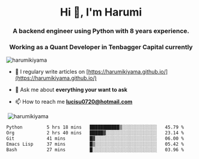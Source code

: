<h1 align="center">Hi 👋, I'm Harumi</h1>
<h3 align="center">A backend engineer using <b>Python</b> with 8 years experience.</h3>
<h3 align="center">Working as a Quant Developer in <b>Tenbagger Capital</b> currently</h3>

<p align="left"> <img src="https://komarev.com/ghpvc/?username=harumikiyama" alt="harumikiyama" /> </p>


- 📝 I regulary write articles on [https://harumikiyama.github.io/](https://harumikiyama.github.io/)

- 💬 Ask me about **everything your want to ask**

- 📫 How to reach me **lucisu0720@hotmail.com**

<p>&nbsp;<img align="center" src="https://github-readme-stats.vercel.app/api?username=harumikiyama&show_icons=true" alt="harumikiyama" /></p>


<!--START_SECTION:waka-->

```txt
Python         5 hrs 18 mins   ███████████▒░░░░░░░░░░░░░   45.79 %
Org            2 hrs 40 mins   █████▓░░░░░░░░░░░░░░░░░░░   23.14 %
Git            41 mins         █▓░░░░░░░░░░░░░░░░░░░░░░░   06.00 %
Emacs Lisp     37 mins         █▒░░░░░░░░░░░░░░░░░░░░░░░   05.42 %
Bash           27 mins         █░░░░░░░░░░░░░░░░░░░░░░░░   03.96 %
```

<!--END_SECTION:waka-->
